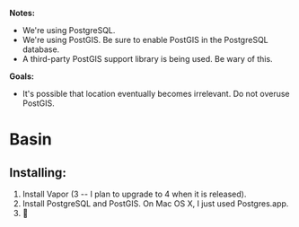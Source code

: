<p><b>Notes:</b></p>
<ul>
    <li>We're using PostgreSQL.</li>
    <li>We're using PostGIS. Be sure to enable PostGIS in the PostgreSQL database.</li>
    <li>A third-party PostGIS support library is being used. Be wary of this.</li>
</ul>
<p><b>Goals:</b></p>
<ul>
    <li>It's possible that location eventually becomes irrelevant. Do not overuse PostGIS.</li>
</ul>

# Basin

## Installing:

1. Install Vapor (3 -- I plan to upgrade to 4 when it is released).
2. Install PostgreSQL and PostGIS. On Mac OS X, I just used Postgres.app.
3. 

